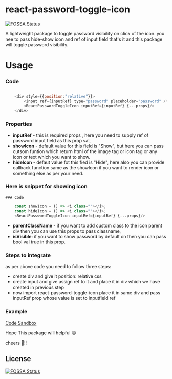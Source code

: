 # react-password-toggle-icon
[![FOSSA Status](https://app.fossa.com/api/projects/git%2Bgithub.com%2Fpsd8%2Freact-password-toggle-icon.svg?type=shield)](https://app.fossa.com/projects/git%2Bgithub.com%2Fpsd8%2Freact-password-toggle-icon?ref=badge_shield)

A lightweight package to toggle password visibility on click of the icon. you nee to pass hide-show icon and ref of input field that's it and this package will toggle password visibility.

# Usage

### Code

``` js

    <div style={{position:"relative"}}>
        <input ref={inputRef} type="password" placeholder="password" />
        <ReactPasswordToggleIcon inputRef={inputRef} {...props}/>
    </div>
```

### Properties
-  **inputRef** - this is required props , here you need to supply ref of password input field as this prop val,
-  **showIcon** - default value for this field is "Show", but here you can pass cutsom funtion which return html of the image tag or icon tag or any icon or text which you want to show.
-  **hideIcon** - defaut value fot this fied is "Hide", here also you can provide callback function same as the showIcon if you want to render icon or something else as per your need.

### Here is snippet for showing icon 
    ### Code

``` js
    const showIcon = () => <i class=""></i>;
    const hideIcon = () => <i class=""></i>;
    <ReactPasswordToggleIcon inputRef={inputRef} {...props}/>
```
-   **parentClassName** - if you want to add custom class to the icon parent div then you can use this props to pass classname,
-   **isVisible**: if you want to show password by default on then you can pass bool val true in this prop.

### Steps to integrate
as per above code you need to follow three steps:
- create div and give it position: relative css
- create input and give assign ref to it and place it in div which we have created in previous step
- now import react-password-toggle-icon place it in same div and pass inputRef prop whose value is set to inputfield ref

### Example
[Code Sandbox](https://codesandbox.io/s/react-password-toggle-icon-forked-rd2xz)

Hope This package will helpful 😊

cheers 🥂!!



## License
[![FOSSA Status](https://app.fossa.com/api/projects/git%2Bgithub.com%2Fpsd8%2Freact-password-toggle-icon.svg?type=large)](https://app.fossa.com/projects/git%2Bgithub.com%2Fpsd8%2Freact-password-toggle-icon?ref=badge_large)